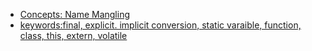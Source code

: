- [Concepts: Name Mangling](Concepts)
- [keywords:final, explicit. implicit conversion, static varaible, function, class, this, extern, volatile](Keywords)

